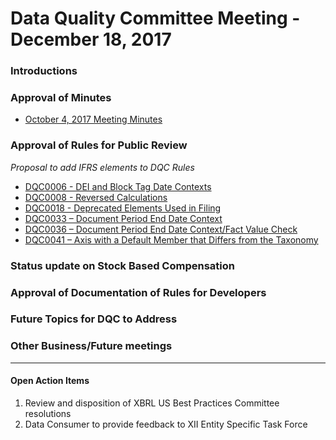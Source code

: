 # Data Quality Committee Meeting - December 18, 2017

### Introductions 
  
### Approval of Minutes
  + [October 4, 2017 Meeting Minutes](DQCMeetingNotes10042017.docx?raw=true)

### Approval of Rules for Public Review
  *Proposal to add IFRS elements to DQC Rules*
  + <a href="https://xbrl.us/dqc_0006" target="_blank">DQC0006 - DEI and Block Tag Date Contexts</a>
  + <a href="https://xbrl.us/dqc_0008" target="_blank">DQC0008 - Reversed Calculations</a>
  + <a href="https://xbrl.us/dqc_0018" target="_blank">DQC0018 - Deprecated Elements Used in Filing</a>
  + <a href="https://xbrl.us/dqc_0033" target="_blank">DQC0033 – Document Period End Date Context</a>
  + <a href="https://xbrl.us/dqc_0036" target="_blank">DQC0036 – Document Period End Date Context/Fact Value Check</a>
  + <a href="https://xbrl.us/dqc_0041" target="_blank">DQC0041 – Axis with a Default Member that Differs from the Taxonomy</a>

### Status update on Stock Based Compensation

### Approval of Documentation of Rules for Developers 

### Future Topics for DQC to Address

### Other Business/Future meetings

______________________

#### Open Action Items

1. Review and disposition of XBRL US Best Practices Committee resolutions
2. Data Consumer to provide feedback to XII Entity Specific Task Force
